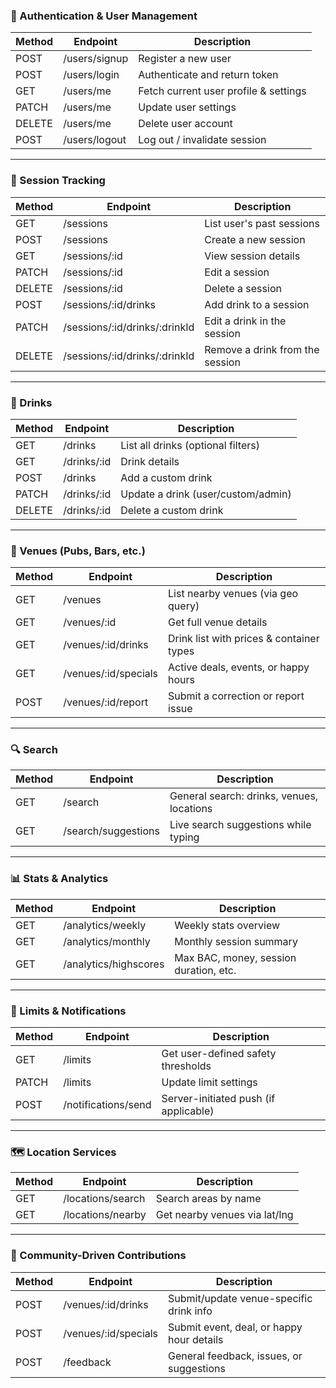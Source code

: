 ### 🔐 Authentication & User Management

| Method | Endpoint         | Description                               |
|--------|------------------|-------------------------------------------|
| POST   | /users/signup    | Register a new user                       |
| POST   | /users/login     | Authenticate and return token             |
| GET    | /users/me        | Fetch current user profile & settings     |
| PATCH  | /users/me        | Update user settings                      |
| DELETE | /users/me        | Delete user account                       |
| POST   | /users/logout    | Log out / invalidate session              |

---

### 🥂 Session Tracking

| Method | Endpoint                          | Description                             |
|--------|-----------------------------------|-----------------------------------------|
| GET    | /sessions                         | List user's past sessions               |
| POST   | /sessions                         | Create a new session                    |
| GET    | /sessions/:id                     | View session details                    |
| PATCH  | /sessions/:id                     | Edit a session                          |
| DELETE | /sessions/:id                     | Delete a session                        |
| POST   | /sessions/:id/drinks              | Add drink to a session                  |
| PATCH  | /sessions/:id/drinks/:drinkId     | Edit a drink in the session             |
| DELETE | /sessions/:id/drinks/:drinkId     | Remove a drink from the session         |

---

### 🍺 Drinks

| Method | Endpoint     | Description                              |
|--------|--------------|------------------------------------------|
| GET    | /drinks      | List all drinks (optional filters)       |
| GET    | /drinks/:id  | Drink details                            |
| POST   | /drinks      | Add a custom drink                       |
| PATCH  | /drinks/:id  | Update a drink (user/custom/admin)       |
| DELETE | /drinks/:id  | Delete a custom drink                    |

---

### 📍 Venues (Pubs, Bars, etc.)

| Method | Endpoint                    | Description                                |
|--------|-----------------------------|--------------------------------------------|
| GET    | /venues                     | List nearby venues (via geo query)         |
| GET    | /venues/:id                 | Get full venue details                     |
| GET    | /venues/:id/drinks          | Drink list with prices & container types   |
| GET    | /venues/:id/specials        | Active deals, events, or happy hours       |
| POST   | /venues/:id/report          | Submit a correction or report issue        |

---

### 🔍 Search

| Method | Endpoint              | Description                                 |
|--------|-----------------------|---------------------------------------------|
| GET    | /search               | General search: drinks, venues, locations   |
| GET    | /search/suggestions   | Live search suggestions while typing        |

---

### 📊 Stats & Analytics

| Method | Endpoint                | Description                            |
|--------|-------------------------|----------------------------------------|
| GET    | /analytics/weekly       | Weekly stats overview                  |
| GET    | /analytics/monthly      | Monthly session summary                |
| GET    | /analytics/highscores   | Max BAC, money, session duration, etc. |

---

### 🔔 Limits & Notifications

| Method | Endpoint              | Description                          |
|--------|-----------------------|--------------------------------------|
| GET    | /limits               | Get user-defined safety thresholds   |
| PATCH  | /limits               | Update limit settings                |
| POST   | /notifications/send   | Server-initiated push (if applicable)|

---

### 🗺️ Location Services

| Method | Endpoint              | Description                            |
|--------|-----------------------|----------------------------------------|
| GET    | /locations/search     | Search areas by name                   |
| GET    | /locations/nearby     | Get nearby venues via lat/lng          |

---

### 🧪 Community-Driven Contributions

| Method | Endpoint                     | Description                               |
|--------|------------------------------|-------------------------------------------|
| POST   | /venues/:id/drinks           | Submit/update venue-specific drink info   |
| POST   | /venues/:id/specials         | Submit event, deal, or happy hour details |
| POST   | /feedback                    | General feedback, issues, or suggestions  |
